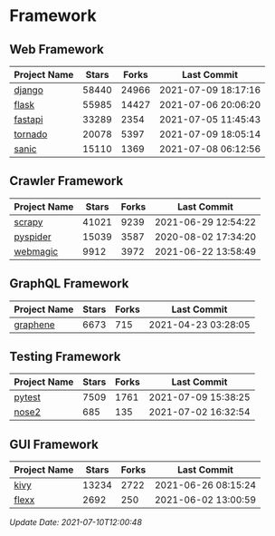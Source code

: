 # Framework

## Web Framework
| Project Name | Stars | Forks | Last Commit |
| ------------ | ----- | ----- | ----------- |
| [django](https://github.com/django/django) | 58440 | 24966 | 2021-07-09 18:17:16 |
| [flask](https://github.com/pallets/flask) | 55985 | 14427 | 2021-07-06 20:06:20 |
| [fastapi](https://github.com/tiangolo/fastapi) | 33289 | 2354 | 2021-07-05 11:45:43 |
| [tornado](https://github.com/tornadoweb/tornado) | 20078 | 5397 | 2021-07-09 18:05:14 |
| [sanic](https://github.com/sanic-org/sanic) | 15110 | 1369 | 2021-07-08 06:12:56 |

## Crawler Framework
| Project Name | Stars | Forks | Last Commit |
| ------------ | ----- | ----- | ----------- |
| [scrapy](https://github.com/scrapy/scrapy) | 41021 | 9239 | 2021-06-29 12:54:22 |
| [pyspider](https://github.com/binux/pyspider) | 15039 | 3587 | 2020-08-02 17:34:20 |
| [webmagic](https://github.com/code4craft/webmagic) | 9912 | 3972 | 2021-06-22 13:58:49 |

## GraphQL Framework
| Project Name | Stars | Forks | Last Commit |
| ------------ | ----- | ----- | ----------- |
| [graphene](https://github.com/graphql-python/graphene) | 6673 | 715 | 2021-04-23 03:28:05 |

## Testing Framework
| Project Name | Stars | Forks | Last Commit |
| ------------ | ----- | ----- | ----------- |
| [pytest](https://github.com/pytest-dev/pytest) | 7509 | 1761 | 2021-07-09 15:38:25 |
| [nose2](https://github.com/nose-devs/nose2) | 685 | 135 | 2021-07-02 16:32:54 |

## GUI Framework
| Project Name | Stars | Forks | Last Commit |
| ------------ | ----- | ----- | ----------- |
| [kivy](https://github.com/kivy/kivy) | 13234 | 2722 | 2021-06-26 08:15:24 |
| [flexx](https://github.com/flexxui/flexx) | 2692 | 250 | 2021-06-02 13:00:59 |

*Update Date: 2021-07-10T12:00:48*